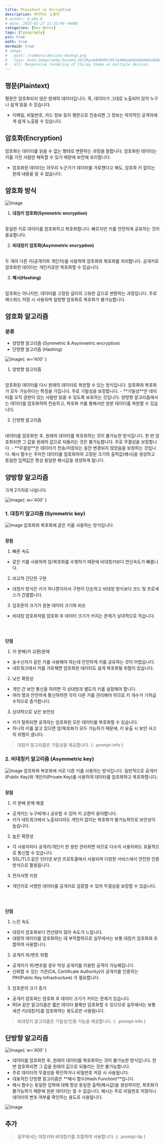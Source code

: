 ```yaml
---
title: Plaintext vs Encryption
description: 데이터는 소중히
# author: d_o0o_b
# date: 2015-02-27 11:33:00 +0800
categories: [Dev-Notes]
tags: [typography]
pin: true
math: true
mermaid: true
# image:
#   path: /commons/devices-mockup.png
#   lqip: data:image/webp;base64,UklGRpoAAABXRUJQVlA4WAoAAAAQAAAADwAABwAAQUxQSDIAAAARL0AmbZurmr57yyIiqE8oiG0bejIYEQTgqiDA9vqnsUSI6H+oAERp2HZ65qP/VIAWAFZQOCBCAAAA8AEAnQEqEAAIAAVAfCWkAALp8sF8rgRgAP7o9FDvMCkMde9PK7euH5M1m6VWoDXf2FkP3BqV0ZYbO6NA/VFIAAAA
#   alt: Responsive rendering of Chirpy theme on multiple devices.
---
```


## 평문(Plaintext)
평문은 암호화되지 않은 원래의 데이터입니다. 즉, 데이터가 그대로 노출되어 있어 누구나 쉽게 읽을 수 있습니다.
- 이메일, 비밀번호, 카드 정보 등이 평문으로 전송되면 그 정보는 악의적인 공격자에게 쉽게 노출될 수 있습니다.

## 암호화(Encryption)
암호화는 데이터를 읽을 수 없는 형태로 변환하는 과정을 말합니다. 암호화된 데이터는 키를 가진 사람만 해독할 수 있기 때문에 보안에 유리합니다.
- 암호화된 데이터는 아무리 누군가가 데이터를 가로챈다고 해도, 암호화 키 없이는 원래 내용을 알 수 없습니다.

## 암호화 방식
![Image](https://github.com/user-attachments/assets/7607e624-d0b1-4650-8eb6-df81a7da8c72?raw=true)


1. **대칭키 암호화(Symmetric encryption)**
<br/>
동일한 키로 데이터를 암호화하고 복호화합니다. 빠르지만 키를 안전하게 공유하는 것이 중요합니다.

2. **비대칭키 암호화(Asymmetric encryption)**
<br/>
두 개의 다른 키(공개키와 개인키)를 사용하여 암호화와 복호화를 처리합니다. 공개키로 암호화한 데이터는 개인키로만 복호화할 수 있습니다.


3. **해시(Hashing)**
<br/>
암호화는 아니지만, 데이터를 고정된 길이의 고유한 값으로 변환하는 과정입니다. 주로 패스워드 저장 시 사용되며 일방향 암호화로 복호화가 불가능합니다.



## 암호화 알고리즘

### 분류
- 양방향 알고리즘 (Symmetric & Asymmetric encryption)
- 단방향 알고리즘 (Hashing)

![Image](https://github.com/user-attachments/assets/c54264b1-8a3a-49ba-bc6c-d4168b641f57?raw=true){: w='400' }


1. 양방향 알고리즘
<br/>
암호화된 데이터를 다시 원래의 데이터로 복원할 수 있는 방식입니다. 암호화와 복호화가 모두 가능하다는 특징을 가집니다.
주로 기밀성을 보장합니다.
 - **기밀성**은 데이터를 오직 권한이 있는 사람만 읽을 수 있도록 보호하는 것입니다. 양방향 알고리즘에서는 데이터를 암호화하여 전송하고, 복호화 키를 통해서만 원본 데이터를 복원할 수 있습니다.

2. 단방향 알고리즘
<br/>
데이터를 암호화한 후, 원래의 데이터를 복호화하는 것이 불가능한 방식입니다. 한 번 암호화되면 그 값을 원래의 값으로 되돌리는 것은 불가능합니다.
주로 무결성을 보장합니다.
 - **무결성**은 데이터가 전송/저장되는 동안 변경되지 않았음을 보장하는 것입니다. 해시 함수는 주어진 데이터를 암호화하여 고정된 크기의 출력값(해시)을 생성하고 동일한 입력값은 항상 동일한 해시값을 생성하게 됩니다.

## 양방향 알고리즘
크게 2가지로 나뉩니다.

![Image](https://github.com/user-attachments/assets/a1aff6eb-2157-4c15-b395-258537f1ad3d?raw=true){: w='400' }




### 1. 대칭키 알고리즘 (Symmetric key)

![Image](https://github.com/user-attachments/assets/c932d544-92c2-4834-acd7-96006da2b23b?raw=true)
암호화와 복호화에 같은 키를 사용하는 방식입니다.
<br/>
<br/>

**장점**
1. 빠른 속도
- 같은 키를 사용하여 암/복호화를 수행하기 때문에 비대칭키보다 연산속도가 빠릅니다.
<!-- - 특히, AES, DES 같은 알고리즘은 하드웨어 가속을 활용하여 빠른 암호화를 지원한다. -->

2. 비교적 간단한 구현
- 대칭키 방식은 키가 하나뿐이라서 구현이 단순하고 비대칭 방식보다 코드 및 프로세스가 간결합니다.

3. 암호문의 크기가 원본 데이터 크기와 비슷
- 비대칭 암호화처럼 암호화 후 데이터 크기가 커지는 문제가 상대적으로 적습니다.

<br/>
<br/>

**단점**
1. 키 분배(키 교환)문제
- 송수신자가 같은 키를 사용해야 하는데 안전하게 키를 공유하는 것이 어렵습니다.
- 네트워크에서 키를 가로채면 암호화된 데이터도 쉽게 복호화될 위험이 있습니다.
<!-- - 그래서, Diffie-Hellman 키 교환 같은 보안 프로토콜이 필요하다. -->

2. 낮은 확장성
- 개인 간 보안 통신을 하려면 각 상대방과 별도의 키를 설정해야 합니다.
- 여러 명과 안전하게 통신하려면 각각 다른 키를 관리해야 하므로 키 개수가 기하급수적으로 증가합니다.
<!-- - 기업 환경에서는 키 관리 시스템(Key Management System, KMS)이 필수적으로 필요해진다. -->

3. 상대적으로 낮은 보안성
- 키가 탈취되면 공격자는 암호화된 모든 데이터를 복호화할 수 있습니다.
- 하나의 키를 알고 있으면 암/복호화가 모두 가능하기 때문에, 키 유출 시 보안 사고의 위험이 큽니다.



> 대칭키 알고리즘은 기밀성을 제공합니다.
{: .prompt-info }



### 2. 비대칭키 알고리즘 (Asymmetric key)

![Image](https://github.com/user-attachments/assets/8041238d-250c-485e-91f0-b55095686cf3?raw=true)
암호화와 복호화에 서로 다른 키를 사용하는 방식입니다. 일반적으로 공개키(Public Key)와 개인키(Private Key)를 사용하여 데이터를 암호화하고 복호화합니다.
<br/>
<br/>

**장점**
1. 키 분배 문제 해결
- 공개키는 누구에게나 공유할 수 있어 키 교환이 용이합니다.
- 키가 네트워크에서 노출되더라도 개인키 없이는 복호화가 불가능하므로 보안성이 높습니다.

2. 높은 확장성
- 각 사용자마다 공개키/개인키 한 쌍만 관리하면 되므로 다수의 사용자와도 효율적으로 통신할 수 있습니다.
- SSL/TLS 같은 인터넷 보안 프로토콜에서 사용되며 다양한 서비스에서 안전한 인증 방식으로 활용됩니다.

3. 전자서명 지원
- 개인키로 서명한 데이터를 공개키로 검증할 수 있어 무결성을 보장할 수 있습니다.

<br/>
<br/>

**단점**
1. 느린 속도
- 대칭키 암호화보다 연산량이 많아 속도가 느립니다.
- 대량의 데이터를 암호화하는 데 부적합하므로 실무에서는 보통 대칭키 암호화와 조합하여 사용합니다.

2. 공개키 위/변조 위험
- 공개키가 위/변조될 경우 악성 공개키를 이용한 공격이 가능해집니다.
- 신뢰할 수 있는 기관(CA, Certificate Authority)이 공개키를 인증하는 PKI(Public Key Infrastructure) 가 필요합니다.

3. 암호문의 크기 증가
- 공개키 암호화는 암호화 후 데이터 크기가 커지는 문제가 있습니다.
- RSA 같은 알고리즘은 짧은 데이터 블록만 암호화할 수 있으므로 실무에서는 보통 세션 키(대칭키)를 암호화하는 용도로만 사용됩니다.

> 비대칭키 알고리즘은 기밀성/인증 기능을 제공합니다.
{: .prompt-info }

## 단방향 알고리즘

![Image](https://github.com/user-attachments/assets/4da8a691-e900-4cec-8b91-bbbae0067096?raw=true){: w='400' }

- 데이터를 암호화한 후, 원래의 데이터를 복호화하는 것이 불가능한 방식입니다. 한 번 암호화되면 그 값을 원래의 값으로 되돌리는 것은 불가능합니다.
- 주로 데이터의 무결성을 확인하거나 비밀번호 저장 시 사용됩니다.
- 대표적인 단방향 알고리즘은 **해시 함수(Hash Function)**입니다.
- 해시 함수는 동일한 입력에 대해 항상 동일한 출력(해시값)을 생성하지만, 복호화가 불가능하기 때문에 원본 데이터는 알 수 없습니다. 해시는 주로 비밀번호 저장이나 데이터의 변조 여부를 확인하는 용도로 사용됩니다.

![Image](https://github.com/user-attachments/assets/49a26c75-9142-4e9b-ab55-a73e278ccfbf?raw=true)


## 추가 
> 실무에서는 대칭키와 비대칭키를 조합하여 사용합니다.
{: .prompt-tip }